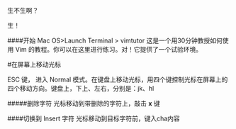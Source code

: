 生不生啊？

生！

####开始
 Mac OS>Launch Terminal > vimtutor
这是一个用30分钟教授如何使用 Vim 的教程。你可以在这里进行练习。对！它提供了一个试验环境。

#在屏幕上移动光标

ESC 键， 进入 Normal 模式。在键盘上移动光标，用四个键控制光标在屏幕上的四个移动方向。键盘上，下上、左右，分别是：jk、hl 

#####删除字符
光标移动到带删除的字符上，敲击 **x** 键

####切换到 Insert 字符
光标移动到目标字符前，键入cha内容


<!--stackedit_data:
eyJoaXN0b3J5IjpbMTgwOTAzODM3MywxNzY2MDQ4MjYwLDc5Mj
g1NTg3OSwxOTg1MzI5OTAyXX0=
-->